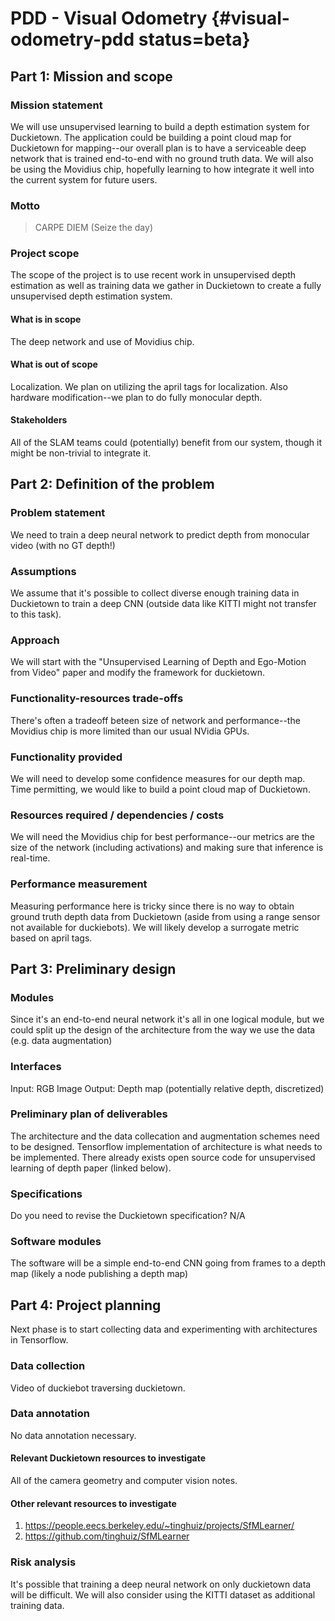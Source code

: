 #  PDD - Visual Odometry {#visual-odometry-pdd status=beta}


## Part 1: Mission and scope

### Mission statement

We will use unsupervised learning to build a depth estimation system for Duckietown.
The application could be building a point cloud map for Duckietown for mapping--our overall plan is to have a serviceable deep network that is trained end-to-end with no ground truth data.  We will also be using the Movidius chip, hopefully learning to how integrate it well into the current system for future users.

### Motto

> CARPE DIEM (Seize the day)

### Project scope

The scope of the project is to use recent work in unsupervised depth estimation as well as training data we gather in Duckietown to create a fully unsupervised depth estimation system.

#### What is in scope

The deep network and use of Movidius chip.

#### What is out of scope

Localization.  We plan on utilizing the april tags for localization. Also hardware modification--we plan to do fully monocular depth.

#### Stakeholders

All of the SLAM teams could (potentially) benefit from our system, though it might be non-trivial to integrate it.

## Part 2: Definition of the problem

### Problem statement
We need to train a deep neural network to predict depth from monocular video (with no GT depth!)

### Assumptions

We assume that it's possible to collect diverse enough training data in Duckietown to train a deep CNN (outside data like KITTI might not transfer to this task).

### Approach

We will start with the "Unsupervised Learning of Depth and Ego-Motion from Video" paper and modify the framework for duckietown.

### Functionality-resources trade-offs

There's often a tradeoff beteen size of network and performance--the Movidius chip is more limited than our usual NVidia GPUs.

### Functionality provided
We will need to develop some confidence measures for our depth map.  Time permitting, we would like to build a point cloud map of Duckietown.

### Resources required / dependencies / costs

We will need the Movidius chip for best performance--our metrics are the size of the network (including activations) and making sure that inference is real-time.

### Performance measurement
Measuring performance here is tricky since there is no way to obtain ground truth depth data from Duckietown (aside from using a range sensor not available for duckiebots). We will likely develop a surrogate metric based on april tags.

## Part 3: Preliminary design

### Modules
Since it's an end-to-end neural network it's all in one logical module, but we could split up the design of the architecture from the way we use the data (e.g. data augmentation)

### Interfaces

Input: RGB Image
Output: Depth map (potentially relative depth, discretized)

### Preliminary plan of deliverables
The architecture and the data collecation and augmentation schemes need to be designed.
Tensorflow implementation of architecture is what needs to be implemented.
There already exists open source code for unsupervised learning of depth paper (linked below).

### Specifications
Do you need to revise the Duckietown specification? N/A

### Software modules
The software will be a simple end-to-end CNN going from frames to a depth map (likely a node publishing a depth map)

## Part 4: Project planning
Next phase is to start collecting data and experimenting with architectures in Tensorflow.

### Data collection
Video of duckiebot traversing duckietown.

### Data annotation
No data annotation necessary.

#### Relevant Duckietown resources to investigate
All of the camera geometry and computer vision notes.

#### Other relevant resources to investigate

1. https://people.eecs.berkeley.edu/~tinghuiz/projects/SfMLearner/
2. https://github.com/tinghuiz/SfMLearner

### Risk analysis

It's possible that training a deep neural network on only duckietown data will be difficult.  We will also consider using the KITTI dataset as additional training data.
